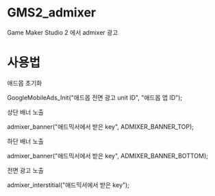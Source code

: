 # GMS2_admixer
Game Maker Studio 2 에서 admixer 광고 

# 사용법

애드몹 초기화

GoogleMobileAds_Init("애드몹 전면 광고 unit ID", "애드몹 앱 ID");

상단 배너 노출

admixer_banner("애드믹서에서 받은 key", ADMIXER_BANNER_TOP);

하단 배너 노출

admixer_banner("애드믹서에서 받은 key", ADMIXER_BANNER_BOTTOM);

전면 광고 노출

admixer_interstitial("애드믹서에서 받은 key");

